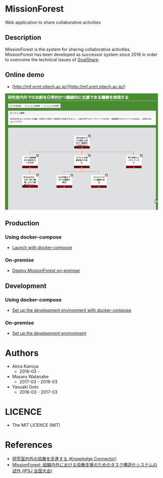 MissionForest
====
Web application to share collaborative activities

## Description
MissionForest is the system for sharing collaborative activities.  
MissionForest has been developed as successor system since 2016 in order to overcome the technical issues of [GoalShare](https://github.com/srmtlab/GoalShare).  

## Online demo
- [http://mf.srmt.nitech.ac.jp/](http://mf.srmt.nitech.ac.jp/)

![Demo image](./docs/images/demo.png)

## Production
### Using docker-compose
- [Launch with docker-compose](./docs/prod/docker-compose.md)

### On-premise
- [Deploy MissionForest on-premise](./docs/prod/on-premise.md)

## Development
### Using docker-compose
- [Set up the development environment with docker-compose](./docs/dev/docker-compose.md)

### On-premise
- [Set up the development environment](./docs/dev/on-premise.md)

# Authors
- Akira Kamiya
  - 2019-03 - 
- Masaru Watanabe
  - 2017-03 - 2019-03
- Yasuaki Goto
  - 2016-03 - 2017-03
  
# LICENCE
- The MIT LICENCE (MIT)

# References
- [研究室内外の協働を促進する (Knowledge Connector)](http://idea.linkdata.org/idea/idea1s2394i)
- [MissionForest: 組織内外における協働支援のためのタスク構造化システムの試作 (IPSJ 全国大会)](https://ipsj.ixsq.nii.ac.jp/ej/?action=repository_uri&item_id=181580)
